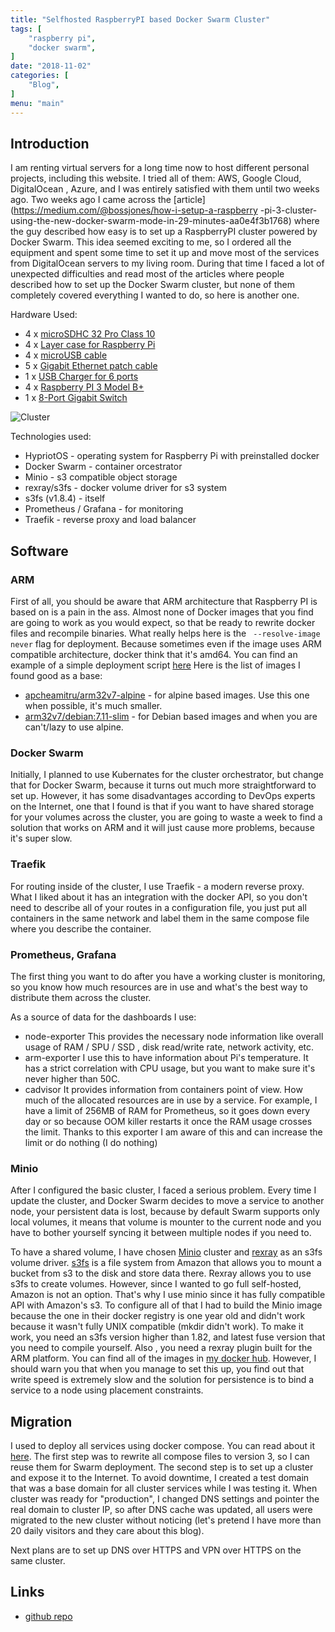 ```yaml
---
title: "Selfhosted RaspberryPI based Docker Swarm Cluster" 
tags: [
    "raspberry pi",
    "docker swarm",
]
date: "2018-11-02"
categories: [
    "Blog",
]
menu: "main"
---
```


## Introduction

I am renting virtual servers for a long time now to host different personal
projects, including this website. I tried all of them: AWS, Google Cloud, DigitalOcean
, Azure, and I was entirely satisfied with them until two weeks ago. Two weeks
ago I came across the [article](https://medium.com/@bossjones/how-i-setup-a-raspberry
-pi-3-cluster-using-the-new-docker-swarm-mode-in-29-minutes-aa0e4f3b1768) where
the guy described how easy is to set up a RaspberryPI cluster powered by
Docker Swarm. This idea seemed exciting to me, so I ordered all the equipment
and spent some time to set it up and move most of the services from
DigitalOcean servers to my living room. During that time I faced a lot of
unexpected difficulties and read most of the articles where people described
how to set up the Docker Swarm cluster, but none of them completely covered everything I wanted to do, so here is another one.

Hardware Used: 

* 4 x [microSDHC 32 Pro Class 10](https://www.amazon.de/gp/product/B06XFSZGCC/ref=oh_aui_detailpage_o00_s00?ie=UTF8&psc=1)
* 4 x [Layer case for Raspberry Pi](https://www.amazon.de/gp/product/B07F71BWZT/ref=oh_aui_detailpage_o00_s00?ie=UTF8&psc=1)
* 4 x [microUSB cable](https://www.amazon.de/gp/product/B01A7BVDES/ref=oh_aui_detailpage_o00_s01?ie=UTF8&psc=1)
* 5 x [Gigabit Ethernet patch cable](https://www.amazon.de/gp/product/B0046ZAK0K/ref=oh_aui_detailpage_o00_s01?ie=UTF8&psc=1)
* 1 x [USB Charger for 6 ports](https://www.amazon.de/gp/product/B00PTLSH9G/ref=oh_aui_detailpage_o00_s02?ie=UTF8&psc=1)
* 4 x [Raspberry PI 3 Model B+](https://www.amazon.de/gp/product/B07BFH96M3/ref=oh_aui_detailpage_o00_s02?ie=UTF8&psc=1)
* 1 x [8-Port Gigabit Switch](https://www.amazon.de/gp/product/B000BCC0LO/ref=oh_aui_detailpage_o00_s02?ie=UTF8&psc=1)

![Cluster](/media/cluster.jpg)

Technologies used: 

* HypriotOS - operating system for Raspberry Pi with preinstalled docker
* Docker Swarm - container orcestrator
* Minio - s3 compatible object storage
* rexray/s3fs - docker volume driver for s3 system
* s3fs (v1.8.4) - itself
* Prometheus / Grafana - for monitoring
* Traefik - reverse proxy and load balancer 

## Software 

### ARM 
First of all, you should be aware that ARM architecture that Raspberry PI is
based on is a pain in the ass. Almost none of Docker images that you find are
going to work as you would expect, so that be ready to rewrite docker files and recompile binaries. 
What really helps here is the ` --resolve-image never` flag for deployment. Because
sometimes even if the image uses ARM compatible architecture, docker think
that it's amd64. You can find an example of a simple deployment script [here](./scripts/deploy_arm32v7.sh)
Here is the list of images I found good as a base: 

 * [apcheamitru/arm32v7-alpine](https://hub.docker.com/r/apcheamitru/arm32v7-alpine/) - for alpine based images. Use this one when possible, it's much smaller.
 * [arm32v7/debian:7.11-slim](https://hub.docker.com/r/arm32v7/debian/) - for Debian based images and when you are can't/lazy to use alpine. 

### Docker Swarm
Initially, I planned to use Kubernates for the cluster orchestrator, but
change that for Docker Swarm, because it turns out much more straightforward
to set up. However, it has some disadvantages according to   DevOps experts on
the Internet, one that I found is that if you want to have shared storage for
your volumes across the cluster, you are going to waste a week to find a solution
that works on ARM and it will just cause more problems, because it's super slow.

### Traefik
For routing inside of the cluster, I use Traefik - a modern reverse proxy. What
I liked about it has an integration with the docker API, so you don't need to
describe all of your routes in a configuration file, you just put all
containers in the same network and label them in the same compose file where
you describe the container.

### Prometheus, Grafana
The first thing you want to do after you have a working cluster is monitoring, so
you know how much resources are in use and what's the best way to distribute
them across the cluster. 

As a source of data for the dashboards I use: 
 * node-exporter
    This provides the necessary node information like overall usage of RAM / SPU / SSD
    , disk read/write rate, network activity, etc.
 * arm-exporter
    I use this to have information about Pi's temperature. It has a strict
    correlation with CPU usage, but you want to make sure it's never higher than 50C.
 * cadvisor
    It provides information from containers point of view. How much of the
    allocated resources are in use by a service. For example, I have a limit of
    256MB of RAM for Prometheus, so it goes down every day or so because OOM
    killer restarts it once the RAM usage crosses the limit. Thanks to this
    exporter I am aware of this and can increase the limit or do nothing (I do nothing)

### Minio 
After I configured the basic cluster, I faced a serious problem. Every time I update
the cluster, and Docker Swarm decides to move a service to another node, your
persistent data is lost, because by default Swarm supports only local volumes, it
means that volume is mounter to the current node and you have to bother
yourself syncing it between multiple nodes if you need to.

To have a shared volume, I have chosen [Minio](https://minio.io/) cluster and [rexray](https://rexray.io/) as an s3fs volume driver. 
[s3fs](https://github.com/s3fs-fuse/s3fs-fuse) is a file system from Amazon
that allows you to mount a bucket from s3 to the disk and store data there. 
Rexray allows you to use s3fs to create volumes. However, since I wanted to go
full self-hosted,  Amazon is not an option. That's why I use minio since it
has fully compatible API with Amazon's s3. 
To configure all of that I had to build the Minio image because the one in
their docker registry is one year old and didn't work because it wasn't fully
UNIX compatible (mkdir didn't work). To make it work, you need an s3fs version
higher than 1.82, and latest fuse version that you need to compile yourself. Also
, you need a rexray plugin built for the ARM platform. 
You can find all of the images in [my docker hub](https://hub.docker.com/u/ngalayko/). 
However, I should warn you that when you manage to set this up, you find out
that write speed is extremely slow and the solution for persistence is to bind
a service to a node using placement constraints. 

## Migration 
I used to deploy all services using docker compose. You can read about it [here](https://galayko.rocks/posts/docker-compose-server-manegement/). 
The first step was to rewrite all compose files to version 3, so I can reuse
them for Swarm deployment. 
The second step is to set up a cluster and expose it to the Internet. 
To avoid downtime, I created a test domain that was a base domain for all
cluster services while I was testing it. 
When cluster was ready for "production", I changed DNS settings and pointer
the real domain to cluster IP, so after DNS cache was updated, all users were
migrated to the new cluster without noticing (let's pretend I have more than
20 daily visitors and they care about this blog).

Next plans are to set up DNS over HTTPS  and VPN over HTTPS on the same cluster.

## Links
* [github repo](https://github.com/ngalayko/server)
